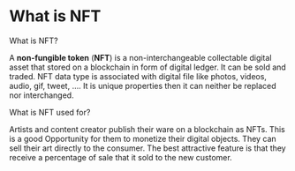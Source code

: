 # What is NFT

What is NFT?

A **non-fungible token** (**NFT**) is a non-interchangeable collectable digital asset that stored on a blockchain in form of digital ledger. It can be sold and traded. NFT data type is associated with digital file like photos, videos, audio, gif, tweet, …. It is unique properties then it can neither be replaced nor interchanged.

What is NFT used for?

Artists and content creator publish their ware on a blockchain as NFTs. This is a good Opportunity for them to monetize their digital objects. They can sell their art directly to the consumer. The best attractive feature is that they receive a percentage of sale that it sold to the new customer.
